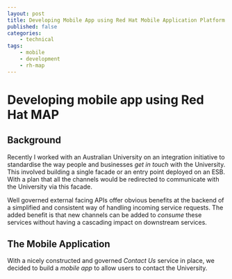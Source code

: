 ```yaml
---
layout: post
title: Developing Mobile App using Red Hat Mobile Application Platform
published: false
categories:
    - technical
tags:
    - mobile
    - development
    - rh-map
---
```


# Developing mobile app using Red Hat MAP

## Background
Recently I worked with an Australian University on an integration initiative to standardise the way people and businesses *get in touch* with the University.  This involved building a single facade or an entry point deployed on an ESB.  With a plan that all the channels would be redirected to communicate with the University via this facade.

Well governed external facing APIs offer obvious benefits at the backend of a simplified and consistent way of handling incoming service requests.  The added benefit is that new channels can be added to *consume* these services without having a cascading impact on downstream services.

## The Mobile Application
With a nicely constructed and governed *Contact Us* service in place, we decided to build a *mobile app* to allow users to contact the University.
